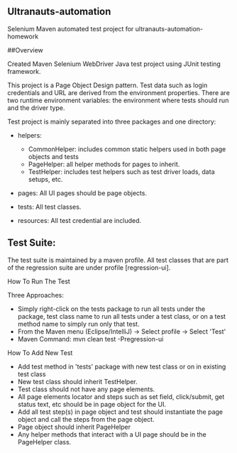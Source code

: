 ## Ultranauts-automation
Selenium Maven automated test project for ultranauts-automation-homework

##Overview

Created Maven Selenium WebDriver Java test project using JUnit testing framework.

This project is a Page Object Design pattern. Test data such as login credentials and URL are derived from the environment properties. There are two runtime environment variables: the environment where tests should run and the driver type.

Test project is mainly separated into three packages and one directory:

- helpers:

  - CommonHelper: includes common static helpers used in both page objects and tests
  - PageHelper: all helper methods for pages to inherit.
  - TestHelper: includes test helpers such as test driver loads, data setups, etc.

-  pages: All UI pages should be page objects.
   
-  tests: All test classes.

- resources: All test credential are included.


## Test Suite:
The test suite is maintained by a maven profile. All test classes that are part of the regression suite are under profile [regression-ui].

How To Run The Test

  Three Approaches:
   - Simply right-click on the tests package to run all tests under the package, test class name to run all tests under a test class, or on a test method name to simply run only that test.
   - From the Maven menu (Eclipse/IntelliJ) -> Select profile -> Select 'Test'
   - Maven Command: mvn clean test -Pregression-ui

How To Add New Test

 -  Add test method in 'tests' package with new test class or on in existing test class
 -  New test class should inherit TestHelper.
 -  Test class should not have any page elements.
 -  All page elements locator and steps such as set field, click/submit, get status text, etc should be in page object for the UI.
 -  Add all test step(s) in page object and test should instantiate the page object and call the steps from the page object.
 -  Page object should inherit PageHelper
 -  Any helper methods that interact with a UI page should be in the PageHelper class.